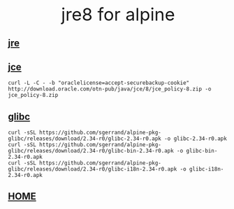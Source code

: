 <div style="text-align: center;font-size: 40px;">jre8 for alpine</div>

## [jre](https://java.com/zh-CN/download/manual.jsp)

## [jce](http://download.oracle.com/otn-pub/java/jce/8/jce_policy-8.zip)

```shell
curl -L -C - -b "oraclelicense=accept-securebackup-cookie" http://download.oracle.com/otn-pub/java/jce/8/jce_policy-8.zip -o jce_policy-8.zip
```

## [glibc](https://github.com/sgerrand/alpine-pkg-glibc)

```shell
curl -sSL https://github.com/sgerrand/alpine-pkg-glibc/releases/download/2.34-r0/glibc-2.34-r0.apk -o glibc-2.34-r0.apk
curl -sSL https://github.com/sgerrand/alpine-pkg-glibc/releases/download/2.34-r0/glibc-bin-2.34-r0.apk -o glibc-bin-2.34-r0.apk
curl -sSL https://github.com/sgerrand/alpine-pkg-glibc/releases/download/2.34-r0/glibc-i18n-2.34-r0.apk -o glibc-i18n-2.34-r0.apk
```

## [HOME](../../../index.md)